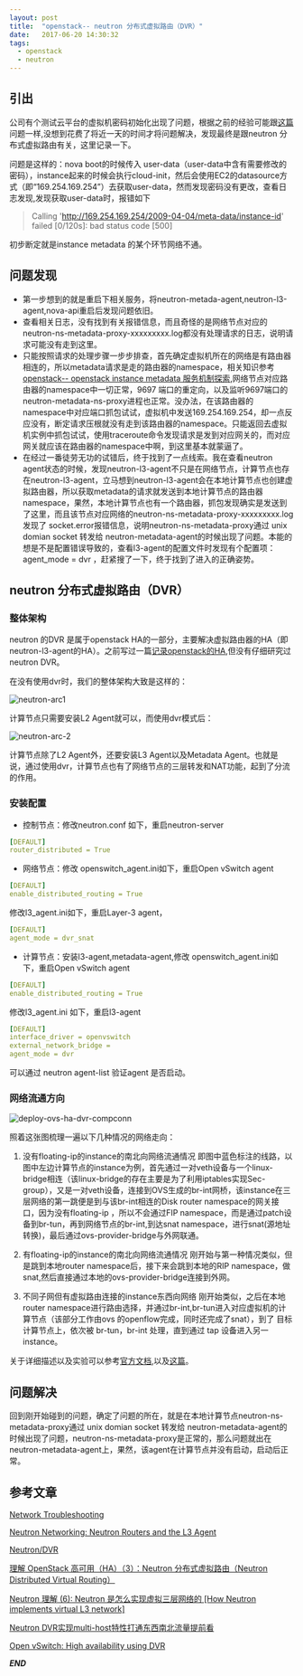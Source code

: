 ```yaml
---
layout: post
title:  "openstack-- neutron 分布式虚拟路由（DVR）"
date:   2017-06-20 14:30:32
tags: 
  - openstack
  - neutron
---
```




## 引出

公司有个测试云平台的虚拟机密码初始化出现了问题，根据之前的经验可能跟[这篇](https://zhangchenchen.github.io/2017/02/17/openstack-instance-metadata-discovery/)问题一样,没想到花费了将近一天的时间才将问题解决，发现最终是跟neutron 分布式虚拟路由有关，这里记录一下。

问题是这样的：nova boot的时候传入 user-data（user-data中含有需要修改的密码），instance起来的时候会执行cloud-init，然后会使用EC2的datasource方式（即“169.254.169.254”）去获取user-data，然而发现密码没有更改，查看日志发现,发现获取user-data时，报错如下

  >Calling 'http://169.254.169.254/2009-04-04/meta-data/instance-id' failed [0/120s]: bad status code [500]

初步断定就是instance metadata 的某个环节网络不通。

## 问题发现

- 第一步想到的就是重启下相关服务，将neutron-metada-agent,neutron-l3-agent,nova-api重启后发现问题依旧。
- 查看相关日志，没有找到有关报错信息，而且奇怪的是网络节点对应的neutron-ns-metadata-proxy-xxxxxxxxx.log都没有处理请求的日志，说明请求可能没有走到这里。
- 只能按照请求的处理步骤一步步排查，首先确定虚拟机所在的网络是有路由器相连的，所以metadata请求是走的路由器的namespace，相关知识参考[openstack-- openstack instance metadata 服务机制探索](https://zhangchenchen.github.io/2017/02/17/openstack-instance-metadata-discovery/),网络节点对应路由器的namespace中一切正常，9697 端口的重定向，以及监听9697端口的neutron-metadata-ns-proxy进程也正常。没办法，在该路由器的namespace中对应端口抓包试试，虚拟机中发送169.254.169.254，却一点反应没有，断定请求压根就没有走到该路由器的namespace。只能返回去虚拟机实例中抓包试试，使用traceroute命令发现请求是发到对应网关的，而对应网关就应该在路由器的namespace中啊，到这里基本就蒙逼了。
- 在经过一番徒劳无功的试错后，终于找到了一点线索。我在查看neutron agent状态的时候，发现neutron-l3-agent不只是在网络节点，计算节点也存在neutron-l3-agent，立马想到neutron-l3-agent会在本地计算节点也创建虚拟路由器，所以获取metadata的请求就发送到本地计算节点的路由器 namespace，果然，本地计算节点也有一个路由器，抓包发现确实是发送到了这里，而且该节点对应网络的neutron-ns-metadata-proxy-xxxxxxxxx.log发现了 socket.error报错信息，说明neutron-ns-metadata-proxy通过 unix domian socket 转发给 neutron-metadata-agent的时候出现了问题。本能的想是不是配置错误导致的，查看l3-agent的配置文件时发现有个配置项：agent_mode = dvr ，赶紧搜了一下，终于找到了进入的正确姿势。



## neutron 分布式虚拟路由（DVR）


### 整体架构 

neutron 的DVR 是属于openstack HA的一部分，主要解决虚拟路由器的HA（即neutron-l3-agent的HA）。之前写过一篇[记录openstack的HA](https://zhangchenchen.github.io/2017/04/14/openstack-ha/),但没有仔细研究过neutron DVR。

在没有使用dvr时，我们的整体架构大致是这样的：

![neutron-arc1](http://oeptotikb.bkt.clouddn.com/neutron-arc-1.png)

计算节点只需要安装L2 Agent就可以，而使用dvr模式后：

![neutron-arc-2](http://oeptotikb.bkt.clouddn.com/2017-06-20neutro-arc-2.png)

计算节点除了L2 Agent外，还要安装L3 Agent以及Metadata Agent。也就是说，通过使用dvr，计算节点也有了网络节点的三层转发和NAT功能，起到了分流的作用。

### 安装配置

- 控制节点：修改neutron.conf 如下，重启neutron-server

```yaml
[DEFAULT]
router_distributed = True
```

- 网络节点：修改 openswitch_agent.ini如下，重启Open vSwitch agent

```yaml
[DEFAULT]
enable_distributed_routing = True
```

修改l3_agent.ini如下，重启Layer-3 agent，

```yaml
[DEFAULT]
agent_mode = dvr_snat
```

- 计算节点：安装l3-agent,metadata-agent,修改 openswitch_agent.ini如下，重启Open vSwitch agent

```yaml
[DEFAULT]
enable_distributed_routing = True
```
修改l3_agent.ini 如下，重启l3-agent

```yaml
[DEFAULT]
interface_driver = openvswitch
external_network_bridge =
agent_mode = dvr
```

可以通过 neutron agent-list 验证agent 是否启动。

### 网络流通方向

![deploy-ovs-ha-dvr-compconn](https://docs.openstack.org/newton/networking-guide/_images/deploy-ovs-ha-dvr-compconn1.png)

照着这张图梳理一遍以下几种情况的网络走向：

1. 没有floating-ip的instance的南北向网络流通情况
  即图中蓝色标注的线路，以图中左边计算节点的instance为例，首先通过一对veth设备与一个linux-bridge相连（该linux-bridge的存在主要是为了利用iptables实现Sec-group），又是一对veth设备，连接到OVS生成的br-int网桥，该instance在三层网络的第一跳便是到与该br-int相连的Disk router namespace的网关接口，因为没有floating-ip ，所以不会通过FIP namespace，而是通过patch设备到br-tun，再到网络节点的br-int,到达snat namespace，进行snat(源地址转换)，最后通过ovs-provider-bridge与外网联通。

2. 有floating-ip的instance的南北向网络流通情况
  刚开始与第一种情况类似，但是跳到本地router namespace后，接下来会跳到本地的RIP namespace，做snat,然后直接通过本地的ovs-provider-bridge连接到外网。 
3. 不同子网但有虚拟路由连接的instance东西向网络
  刚开始类似，之后在本地router namespace进行路由选择，并通过br-int,br-tun进入对应虚拟机的计算节点（该部分工作由ovs 的openflow完成，同时还完成了snat），到了 目标计算节点上，依次被 br-tun，br-int 处理，直到通过 tap 设备进入另一instance。

关于详细描述以及实验可以参考[官方文档](https://docs.openstack.org/newton/networking-guide/deploy-ovs-ha-dvr.html#deploy-ovs-ha-dvr),以及[这篇](http://www.cnblogs.com/sammyliu/p/4713562.html)。


## 问题解决

回到刚开始碰到的问题，确定了问题的所在，就是在本地计算节点neutron-ns-metadata-proxy通过 unix domian socket 转发给 neutron-metadata-agent的时候出现了问题，neutron-ns-metadata-proxy是正常的，那么问题就出在neutron-metadata-agent上，果然，该agent在计算节点并没有启动，启动后正常。



## 参考文章


[Network Troubleshooting](https://docs.openstack.org/ops-guide/ops-network-troubleshooting.html)

[Neutron Networking: Neutron Routers and the L3 Agent](https://developer.rackspace.com/blog/neutron-networking-l3-agent/)

[Neutron/DVR](https://wiki.openstack.org/wiki/Neutron/DVR)

[理解 OpenStack 高可用（HA）（3）：Neutron 分布式虚拟路由（Neutron Distributed Virtual Routing）](http://www.cnblogs.com/sammyliu/p/4713562.html)

[Neutron 理解 (6): Neutron 是怎么实现虚拟三层网络的 [How Neutron implements virtual L3 network]](http://www.cnblogs.com/sammyliu/p/4636091.html)

[Neutron DVR实现multi-host特性打通东西南北流量提前看](http://blog.csdn.net/quqi99/article/details/20711303)

[Open vSwitch: High availability using DVR](https://docs.openstack.org/newton/networking-guide/deploy-ovs-ha-dvr.html#deploy-ovs-ha-dvr)

***END***
